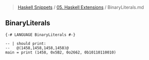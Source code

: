 > [Haskell Snippets](../README.md) / [05. Haskell Extensions](README.md) / BinaryLiterals.md
## BinaryLiterals
```
{-# LANGUAGE BinaryLiterals #-}

-- | should print:
--   @(1458,1458,1458,1458)@
main = print (1458, 0x5B2, 0o2662, 0b10110110010)
```